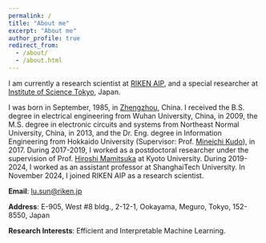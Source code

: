 ```yaml
---
permalink: /
title: "About me"
excerpt: "About me"
author_profile: true
redirect_from: 
  - /about/
  - /about.html
---
```


I am currently a research scientist at [RIKEN AIP](https://www.riken.jp/en/research/labs/aip/), and a special researcher at [Institute of Science Tokyo](https://www.isct.ac.jp/en), Japan.

I was born in September, 1985, in [Zhengzhou](https://en.wikipedia.org/wiki/Zhengzhou), China. I received the B.S. degree in electrical engineering from Wuhan University, China, in 2009, the M.S. degree in electronic circuits and systems from Northeast Normal University, China, in 2013, and the Dr. Eng. degree in Information Engineering from Hokkaido University (Supervisor: Prof. [Mineichi Kudo](https://prml.main.ist.hokudai.ac.jp/member/mineichi-kudo/)), in 2017. During 2017-2019, I worked as a postdoctoral researcher under the supervision of Prof. [Hiroshi Mamitsuka](https://www.bic.kyoto-u.ac.jp/pathway/mami/) at Kyoto University. During 2019-2024, I worked as an assistant professor at ShanghaiTech University. In November 2024, I joined RIKEN AIP as a research scientist.

**Email**: lu.sun@riken.jp

**Address**: E-905, West #8 bldg., 2-12-1, Ookayama, Meguro, Tokyo, 152-8550, Japan

**Research Interests**: Efficient and Interpretable Machine Learning.

